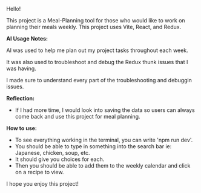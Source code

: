 Hello! 

This project is a Meal-Planning tool for those who would like to work on planning their meals weekly. This project uses Vite, React, and Redux.

**AI Usage Notes:**

AI was used to help me plan out my project tasks throughout each week.

It was also used to troubleshoot and debug the Redux thunk issues that I was having.

I made sure to understand every part of the troubleshooting and debuggin issues.

**Reflection:**

* If I had more time, I would look into saving the data so users can always come back and use this project for meal planning.


**How to use:**
* To see everything working in the terminal, you can write 'npm run dev'.
* You should be able to type in something into the search bar ie: Japanese, chicken, soup, etc.
* It should give you choices for each. 
* Then you should be able to add them to the weekly calendar and click on a recipe to view.

I hope you enjoy this project!

